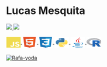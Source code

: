 # Lucas Mesquita
<div>
  <a href="https://github.com/lucasmsouza24">
  <img height="180em" src="https://github-readme-stats.vercel.app/api?username=lucasmsouza24&show_icons=true&theme=dark&include_all_commits=true&count_private=true&include_all_commits=false"/>
  <img height="180em" src="https://github-readme-stats.vercel.app/api/top-langs/?username=lucasmsouza24&layout=compact&langs_count=16&theme=dark"/>
</div>
<div style="display: inline_block"><br>
  <img align="center" alt="Rafa-Js" height="30" width="40" src="https://raw.githubusercontent.com/devicons/devicon/master/icons/javascript/javascript-plain.svg">
  <img align="center" alt="Rafa-HTML" height="30" width="40" src="https://raw.githubusercontent.com/devicons/devicon/master/icons/html5/html5-original.svg">
  <img align="center" alt="Rafa-CSS" height="30" width="40" src="https://raw.githubusercontent.com/devicons/devicon/master/icons/css3/css3-original.svg">
  <img align="center" alt="Rafa-Python" height="30" width="40" src="https://raw.githubusercontent.com/devicons/devicon/master/icons/python/python-original.svg">
  <img align="center" alt="Java" height="30" width="40" src="https://raw.githubusercontent.com/devicons/devicon/master/icons/java/java-original.svg">
  <img align="center" alt="Java" height="30" width="40" src="https://raw.githubusercontent.com/devicons/devicon/master/icons/r/r-original.svg">
</div>
<div style="display: inline_block"><br>
  <img align="center" alt="Rafa-yoda" src="https://media0.giphy.com/media/PiQejEf31116URju4V/200w.gif?cid=82a1493b00fqqk78rdycfg3yfthth449jqpweucwgt0g6dtw&rid=200w.gif">
</div>
